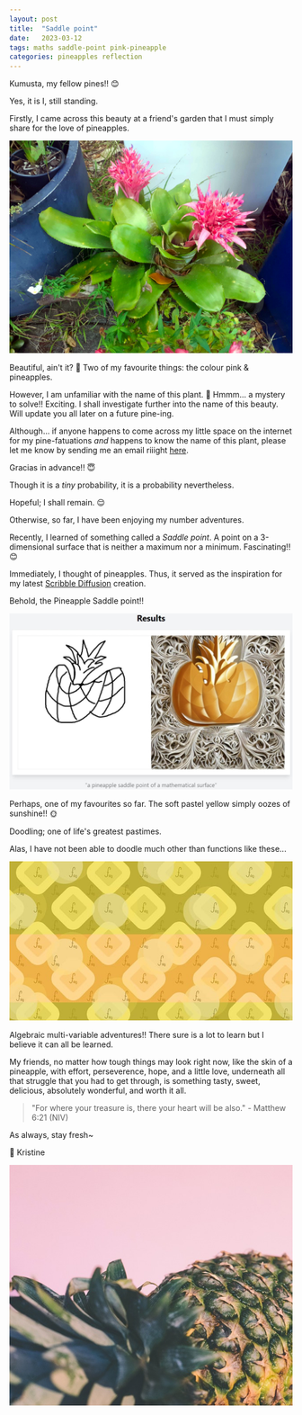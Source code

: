 ```yaml
---
layout: post
title:  "Saddle point"
date:   2023-03-12
tags: maths saddle-point pink-pineapple
categories: pineapples reflection
---
```

Kumusta, my fellow pines!! &#128522;

Yes, it is I, still standing.

Firstly, I came across this beauty at a friend's garden that I must simply share for the love of pineapples.

![A pink pineapple plant](/assets/pink-pineapple.jpg)

Beautiful, ain't it? &#129402; Two of my favourite things: the colour pink & pineapples.

However, I am unfamiliar with the name of this plant. &#129300; Hmmm... a mystery to solve!! Exciting. I shall investigate further into the name of this beauty. Will update you all later on a future pine-ing.

Although... if anyone happens to come across my little space on the internet for my pine-fatuations *and* happens to know the name of this plant, please let me know by sending me an email riiight [here](mailto:kristinespineapplefarm@gmail.com).

Gracias in advance!! &#128519;

Though it is a *tiny* probability, it is a probability nevertheless.

Hopeful; I shall remain. &#128524;

Otherwise, so far, I have been enjoying my number adventures.

Recently, I learned of something called a *Saddle point*. A point on a 3-dimensional surface that is neither a maximum nor a minimum. Fascinating!! &#128522;

Immediately, I thought of pineapples. Thus, it served as the inspiration for my latest [Scribble Diffusion](https://scribblediffusion.com/) creation.

Behold, the Pineapple Saddle point!!

![A pineapple saddle point](/assets/saddle-point.jpeg)

Perhaps, one of my favourites so far. The soft pastel yellow simply oozes of sunshine!! &#x1f31e;

Doodling; one of life's greatest pastimes.

Alas, I have not been able to doodle much other than functions like these...

![A bunch of functions](/assets/function.jpg)

Algebraic multi-variable adventures!! There sure is a lot to learn but I believe it can all be learned.

My friends, no matter how tough things may look right now, like the skin of a pineapple, with effort, perseverence, hope, and a little love, underneath all that struggle that you had to get through, is something tasty, sweet, delicious, absolutely wonderful, and worth it all.

> "For where your treasure is, there your heart will be also." - Matthew 6:21 (NIV)

As always, stay fresh~

&#128155; Kristine

![Pineapple resting](/assets/pink-pine-lying-down.jpg)
